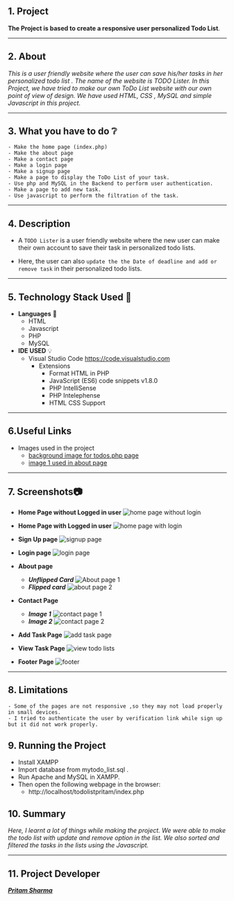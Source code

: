 ##  1. Project
  
**The Project is based to create a responsive user personalized Todo List**. 
***
##  2. About 
  
_This is a user friendly website where the user can save his/her tasks in her personalized todo list . The name of the website is TODO Lister. 
In this Project, we have tried to make our own ToDo List website with our own point of view of design. We have used HTML, CSS , MySQL and simple Javascript in this project._
***
##  3. What you have to do :grey_question:
  
    - Make the home page (index.php)
    - Make the about page
    - Make a contact page
    - Make a login page
    - Make a signup page
    - Make a page to display the ToDo List of your task.
    - Use php and MySQL in the Backend to perform user authentication.
    - Make a page to add new task. 
    - Use javascript to perform the filtration of the task.
***
##  4. Description
  
* A `TODO Lister` is a user friendly website where the new user can make their own account to save their task in personalized todo lists. 
- Here, the user can also `update the the Date of deadline and add or remove task` in their personalized todo lists. 
***
##  5. Technology Stack Used :ledger:
  
- **Languages** :book:
  - HTML
  - Javascript
  - PHP
  - MySQL
- **IDE USED** :bulb:
  - Visual Studio Code <https://code.visualstudio.com>
    - Extensions
      - Format HTML in PHP
      - JavaScript (ES6) code snippets v1.8.0
      - PHP IntelliSense
      - PHP Intelephense
      - HTML CSS Support
***
##  6.Useful Links
  
- Images used in the project 
    - [background image for todos.php page](https://muffingroup.com/blog/wp-content/uploads/2021/03/yeloow-heaer.jpg )
    - [image 1 used in about page](https://t3.ftcdn.net/jpg/04/09/81/22/360_F_409812204_DB79pC30Mid4zQgUwEFOMbniRhzUUk2X.jpg )
***
##  7. Screenshots:camera:
  
   - **Home Page without Logged in user**
   ![home page without login](https://user-images.githubusercontent.com/121369078/209808865-d7cfc67e-6f21-4a65-af96-a82131b6706e.jpg)
  
   - **Home Page with Logged in user**
   ![home page with login](https://user-images.githubusercontent.com/121369078/209808833-7ab08183-7a86-46c4-b919-55c29b1b557d.jpg)
  
   - **Sign Up page**
    ![signup page](https://user-images.githubusercontent.com/121369078/209808511-3c7f8ef7-e64e-44d9-bf89-a0032a66baa1.jpg)
   - **Login page**
    ![login page](https://user-images.githubusercontent.com/121369078/209808572-5e2f0d43-b0f7-49e9-88a5-a907b197ea24.jpg)
   - **About page**
      - ***Unflipped Card***
   ![About page 1](https://user-images.githubusercontent.com/121369078/209808615-f3128936-18ad-484e-9aa3-2f6a2dedc0bc.jpg)
      - ***Flipped card***
  ![about page 2](https://user-images.githubusercontent.com/121369078/209808647-cb98c40a-55ea-47fe-b2f7-ec0077dfafef.jpg)
   - **Contact Page**
      - ***Image 1***
  ![contact page 1](https://user-images.githubusercontent.com/121369078/209808682-7665ca97-ca69-4cab-8ec8-574630b93856.jpg)
      - ***Image 2***
    ![contact page 2](https://user-images.githubusercontent.com/121369078/209808714-70cb7572-eb75-432a-b574-da434127917c.jpg)
   - **Add Task Page**
   ![add task page](https://user-images.githubusercontent.com/121369078/209808756-dec59a78-772b-4c7d-84c5-6efbf376ee89.jpg)
   - **View Task Page**
  ![view todo lists](https://user-images.githubusercontent.com/121369078/209808792-c70565c3-191d-4566-80d2-52841c0a246a.jpg)
   - **Footer Page** 
   ![footer](https://user-images.githubusercontent.com/121369078/209808425-35091c5b-64a8-402e-a1b9-2f6aed69e424.jpg)
***
##  8. Limitations
  
    - Some of the pages are not responsive ,so they may not load properly in small devices.
    - I tried to authenticate the user by verification link while sign up but it did not work properly.
  
##  9. Running the Project
  
- Install XAMPP
- Import database from mytodo_list.sql .
- Run Apache and MySQL in XAMPP. 
- Then open the following webpage in the browser:
    - http://localhost/todolistpritam/index.php
  
##  10. Summary
  
_Here, I learnt a lot of things while making the project. We were able to make the todo list with update and remove 
option in the list. We also sorted and filtered the tasks in the lists using the Javascript._
***
## 11. Project Developer
  
[***Pritam Sharma***](https://github.com/Pritamstudent)
  
  
  
  
  
  
